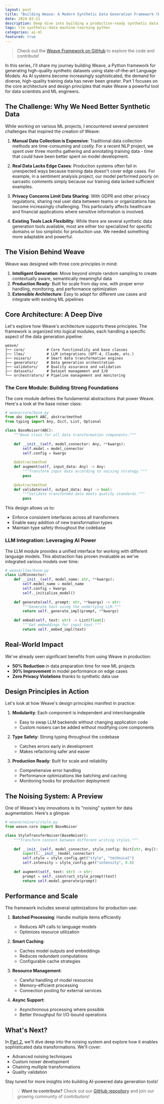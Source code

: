 ```yaml
---
layout: post
title: "Building Weave: A Modern Synthetic Data Generation Framework (Part 1)"
date: 2024-03-21
description: Deep dive into building a production-ready synthetic data generation framework with advanced LLM capabilities
tags: llm synthetic-data machine-learning python
categories: ai-ml
featured: true
---
```


> Check out the [Weave Framework on GitHub](https://github.com/ashikshafi08/weave) to explore the code and contribute!

In this series, I'll share my journey building Weave, a Python framework for generating high-quality synthetic datasets using state-of-the-art Language Models. As AI systems become increasingly sophisticated, the demand for diverse, high-quality training data has never been greater. Part 1 focuses on the core architecture and design principles that make Weave a powerful tool for data scientists and ML engineers.

## The Challenge: Why We Need Better Synthetic Data

While working on various ML projects, I encountered several persistent challenges that inspired the creation of Weave:

1. **Manual Data Collection is Expensive**: Traditional data collection methods are time-consuming and costly. For a recent NLP project, we spent over three months gathering and annotating training data - time that could have been better spent on model development.

2. **Real Data Lacks Edge Cases**: Production systems often fail in unexpected ways because training data doesn't cover edge cases. For example, in a sentiment analysis project, our model performed poorly on sarcastic comments simply because our training data lacked sufficient examples.

3. **Privacy Concerns Limit Data Sharing**: With GDPR and other privacy regulations, sharing real user data between teams or organizations has become increasingly challenging. This particularly affects healthcare and financial applications where sensitive information is involved.

4. **Existing Tools Lack Flexibility**: While there are several synthetic data generation tools available, most are either too specialized for specific domains or too simplistic for production use. We needed something more adaptable and powerful.

## The Vision Behind Weave

Weave was designed with three core principles in mind:

1. **Intelligent Generation**: Move beyond simple random sampling to create contextually aware, semantically meaningful data
2. **Production Ready**: Built for scale from day one, with proper error handling, monitoring, and performance optimization
3. **Extensible Architecture**: Easy to adapt for different use cases and integrate with existing ML pipelines

## Core Architecture: A Deep Dive

Let's explore how Weave's architecture supports these principles. The framework is organized into logical modules, each handling a specific aspect of the data generation pipeline:

```
weave/
├── core/          # Core functionality and base classes
├── llms/          # LLM integrations (GPT-4, Claude, etc.)
├── noisers/       # Smart data transformation engines
├── generators/    # Data generation orchestration
├── validators/    # Quality assurance and validation
├── datasets/      # Dataset management and I/O
└── orchestrators/ # Pipeline management and monitoring
```

### The Core Module: Building Strong Foundations

The core module defines the fundamental abstractions that power Weave. Here's a look at the base noiser class:

```python
# weave/core/base.py
from abc import ABC, abstractmethod
from typing import Any, Dict, List, Optional

class BaseNoiser(ABC):
    """Base class for all data transformation components."""
    
    def __init__(self, model_connector: Any, **kwargs):
        self.model = model_connector
        self.config = kwargs
        
    @abstractmethod
    def augment(self, input_data: Any) -> Any:
        """Transform input data according to noising strategy."""
        pass
        
    @abstractmethod
    def validate(self, output_data: Any) -> bool:
        """Validate transformed data meets quality standards."""
        pass
```

This design allows us to:
- Enforce consistent interfaces across all transformers
- Enable easy addition of new transformation types
- Maintain type safety throughout the codebase

### LLM Integration: Leveraging AI Power

The LLM module provides a unified interface for working with different language models. This abstraction has proven invaluable as we've integrated various models over time:

```python
# weave/llms/base.py
class LLMConnector:
    def __init__(self, model_name: str, **kwargs):
        self.model_name = model_name
        self.config = kwargs
        self._initialize_model()
        
    def generate(self, prompt: str, **kwargs) -> str:
        """Generate text using the underlying LLM."""
        return self._generate_impl(prompt, **kwargs)
        
    def embed(self, text: str) -> List[float]:
        """Get embeddings for input text."""
        return self._embed_impl(text)
```

## Real-World Impact

We've already seen significant benefits from using Weave in production:

- **50% Reduction** in data preparation time for new ML projects
- **30% Improvement** in model performance on edge cases
- **Zero Privacy Violations** thanks to synthetic data use

## Design Principles in Action

Let's look at how Weave's design principles manifest in practice:

1. **Modularity**: Each component is independent and interchangeable
   - Easy to swap LLM backends without changing application code
   - Custom noisers can be added without modifying core components

2. **Type Safety**: Strong typing throughout the codebase
   - Catches errors early in development
   - Makes refactoring safer and easier

3. **Production Ready**: Built for scale and reliability
   - Comprehensive error handling
   - Performance optimizations like batching and caching
   - Monitoring hooks for production deployment

## The Noising System: A Preview

One of Weave's key innovations is its "noising" system for data augmentation. Here's a glimpse:

```python
# weave/noisers/style.py
from weave.core import BaseNoiser

class StyleTransferNoiser(BaseNoiser):
    """Transform content between different writing styles."""
    
    def __init__(self, model_connector, style_config: Dict[str, Any]):
        super().__init__(model_connector)
        self.style = style_config.get("style", "technical")
        self.intensity = style_config.get("intensity", 0.8)
        
    def augment(self, text: str) -> str:
        prompt = self._construct_style_prompt(text)
        return self.model.generate(prompt)
```

## Performance and Scale

The framework includes several optimizations for production use:

1. **Batched Processing**: Handle multiple items efficiently
   - Reduces API calls to language models
   - Optimizes resource utilization

2. **Smart Caching**: 
   - Caches model outputs and embeddings
   - Reduces redundant computations
   - Configurable cache strategies

3. **Resource Management**:
   - Careful handling of model resources
   - Memory-efficient processing
   - Connection pooling for external services

4. **Async Support**:
   - Asynchronous processing where possible
   - Better throughput for I/O-bound operations

## What's Next?

In [Part 2](./2024-03-22-weave-part2), we'll dive deep into the noising system and explore how it enables sophisticated data transformations. We'll cover:
- Advanced noising techniques
- Custom noiser development
- Chaining multiple transformations
- Quality validation

Stay tuned for more insights into building AI-powered data generation tools!

> 💡 **Want to contribute?** Check out our [GitHub repository](https://github.com/ashikshafi08/weave) and join our growing community of contributors! 